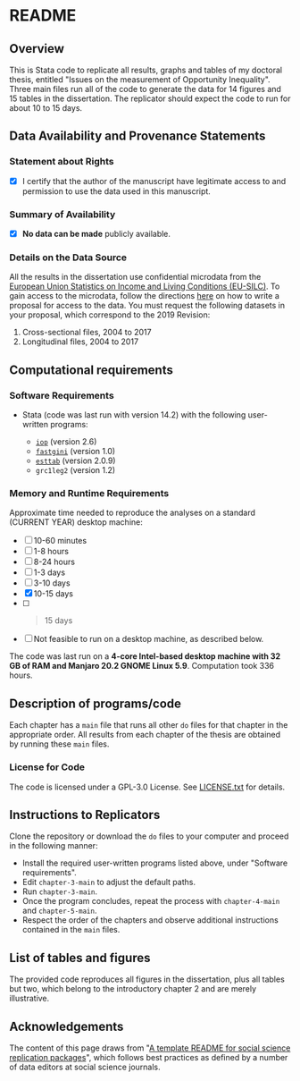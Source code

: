 
# README

Overview
--------

This is Stata code to replicate all results, graphs and tables of my doctoral thesis, entitled "Issues on the measurement of Opportunity Inequality". Three main files run all of the code to generate the data for 14 figures and 15 tables in the dissertation. The replicator should expect the code to run for about 10 to 15 days.

Data Availability and Provenance Statements
----------------------------

### Statement about Rights

- [x] I certify that the author of the manuscript have legitimate access to and permission to use the data used in this manuscript. 

### Summary of Availability

- [x] **No data can be made** publicly available.

### Details on the Data Source

All the results in the dissertation use confidential microdata from the [European Union Statistics on Income and Living Conditions (EU-SILC)](https://ec.europa.eu/eurostat/web/microdata/european-union-statistics-on-income-and-living-conditions). To gain access to the microdata, follow the directions [here](https://ec.europa.eu/eurostat/documents/203647/771732/How_to_apply_for_microdata_access.pdf/82d98876-75e5-49f3-950a-d56cec15b896) on how to write a proposal for access to the data.
You must request the following datasets in your proposal, which correspond to the 2019 Revision:
1. Cross-sectional files, 2004 to 2017
2. Longitudinal files, 2004 to 2017

Computational requirements
---------------------------

### Software Requirements

- Stata (code was last run with version 14.2) with the following user-written programs:

  - [`iop`](https://www.stata-journal.com/article.html?article=st0361) (version 2.6)
  - [`fastgini`](https://ideas.repec.org/c/boc/bocode/s456814.html) (version 1.0)
  - [`esttab`](https://www.stata-journal.com/article.html?article=st0085_1) (version 2.0.9)
  - `grc1leg2` (version 1.2)

### Memory and Runtime Requirements

Approximate time needed to reproduce the analyses on a standard (CURRENT YEAR) desktop machine:

- [ ] 10-60 minutes
- [ ] 1-8 hours
- [ ] 8-24 hours
- [ ] 1-3 days
- [ ] 3-10 days
- [x] 10-15 days
- [ ] > 15 days
- [ ] Not feasible to run on a desktop machine, as described below.

The code was last run on a **4-core Intel-based desktop machine with 32 GB of RAM and Manjaro 20.2 GNOME Linux 5.9**. Computation took 336 hours. 

Description of programs/code
----------------------------

Each chapter has a `main` file that runs all other `do` files for that chapter in the appropriate order. All results from each chapter of the thesis are obtained by running these `main` files.

### License for Code

The code is licensed under a GPL-3.0 License. See [LICENSE.txt](LICENSE.txt) for details.

Instructions to Replicators
---------------------------

Clone the repository or download the `do` files to your computer and proceed in the following manner:

- Install the required user-written programs listed above, under "Software requirements".
- Edit `chapter-3-main` to adjust the default paths.
- Run `chapter-3-main`.
- Once the program concludes, repeat the process with `chapter-4-main` and `chapter-5-main`.
- Respect the order of the chapters and observe additional instructions contained in the `main` files.

List of tables and figures
---------------------------

The provided code reproduces all figures in the dissertation, plus all tables but two, which belong to the introductory chapter 2 and are merely illustrative.

## Acknowledgements

The content of this page draws from "[A template README for social science replication packages](https://social-science-data-editors.github.io/template_README/)", which follows best practices as defined by a number of data editors at social science journals.


